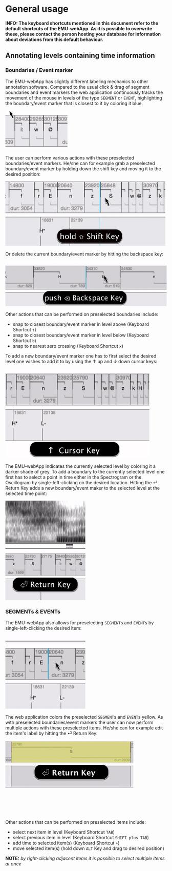 # General usage

**INFO: The keyboard shortcuts mentioned in this document refer to the default shortcuts of the EMU-webApp. As it is 
possible to overwrite these, please contact the person hosting your database for information about deviations from this
default behaviour.**

## Annotating levels containing time information

### Boundaries / Event marker

The EMU-webApp has slightly different labeling mechanics to other annotation software. Compared to the usual
click & drag of segment boundaries and event markers the web application continuously tracks the movement of the 
mouse in levels of the type `SEGMENT` or `EVENT`, highlighting the boundary/event marker that is closest to it by 
coloring it blue:

![Alt text](manual/GeneralUsage/pics/preSelBoundary.gif)

The user can perform various actions with these preselected boundaries/event markers. He/she can for example grab a
preselected boundary/event marker by holding down the shift key and moving it to the desired position:

![Alt text](manual/GeneralUsage/pics/moveBoundary.gif)

Or delete the current boundary/event marker by hitting the backspace key:

![Alt text](manual/GeneralUsage/pics/deleteBoundary.gif)

Other actions that can be performed on preselected boundaries include:

- snap to closest boundary/event marker in level above (Keyboard Shortcut `t`)
- snap to closest boundary/event marker in level below (Keyboard Shortcut `b`)
- snap to nearest zero crossing (Keyboard Shortcut `x`)

To add a new boundary/event marker one has to first select the desired level one wishes to add it to by using the ↑ up and 
↓ down cursor keys:

![Alt text](manual/GeneralUsage/pics/selectLevel.gif)

The EMU-webApp indicates the currently selected level by coloring it a darker shade of grey. To add a boundary to the
currently selected level one first has to select a point in time either in the Spectrogram or the Oscillogram by single-left-clicking
on the desired location. Hitting the ⏎ Return Key adds a new boundary/event maker to the selected level at the selected time point:

![Alt text](manual/GeneralUsage/pics/addBoundary.gif)

### SEGMENTs & EVENTs

The EMU-webApp also allows for preselecting `SEGMENT`s and `EVENT`s by single-left-clicking the desired item:

![Alt text](manual/GeneralUsage/pics/preSelSeg.gif)

The web application colors the preselected `SEGMENT`s and `EVENT`s yellow. As with preselected boundaries/event
markers the user can now perform multiple actions with these preselected items. He/she can for example edit the item's label
by hitting the ⏎ Return Key:

![Alt text](manual/GeneralUsage/pics/editLabel.gif)

Other actions that can be performed on preselected items include:

- select next item in level (Keyboard Shortcut `TAB`)
- select previous item in level (Keyboard Shortcut `SHIFT plus TAB`)
- add time to selected item(s) (Keyboard Shortcut `+`)
- move selected item(s) (hold down `ALT` Key and drag to desired position)

**NOTE:** *by right-clicking adjacent items it is possible to select multiple items at once*